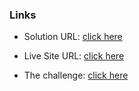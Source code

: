 ### Links

- Solution URL: [click here](https://github.com/weldu0/Frontend-Mentor-Challenges-Collection/qr-code-component-main)

- Live Site URL: [click here](https://weldu0.github.io/Frontend-Mentor-Challenges-Collection/qr-code-component-main)

- The challenge: [click here](https://www.frontendmentor.io/challenges/qr-code-component-iux_sIO_H)